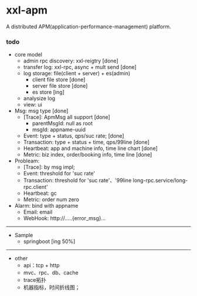 # xxl-apm
A distributed APM(application-performance-management) platform.


### todo
- core model
    - admin rpc discovery: xxl-reigtry [done]
    - transfer log: xxl-rpc, async + mult send [done]
    - log storage: file(client + server) + es(admin)
        - client file store [done]
        - server file store [done]
        - es store [ing]
    - analysize log
    - view: ui  
- Msg: msg type [done]
    - [Trace]: ApmMsg all support [done]
        - parentMsgId: null as root
        - msgId: appname-uuid
    - Event: type + status, qps/suc rate; [done]
    - Transaction: type + status + time, qps/99line [done]
    - Heartbeat: app and machine info, time line chart  [done]
    - Metric: biz index, order/booking info, time line [done]
- Probleam: 
    - [Trace]: by msg impl;
    - Event: threshold for 'suc rate'
    - Transaction: threshold for 'suc rate'、'99line long-rpc.service/long-rpc.client'
    - Heartbeat: gc
    - Metric: order num zero
- Alarm: bind with appname
    - Email: email
    - WebHook: http://.....{error_msg}...

---
- Sample
    - springboot [ing 50%]
---

- other
    - api：tcp + http
    - mvc、rpc、db、cache
    - trace拓扑
    - 机器指标，时间折线图；
